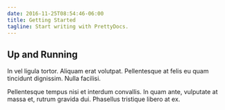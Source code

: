 ```yaml
---
date: 2016-11-25T08:54:46-06:00
title: Getting Started
tagline: Start writing with PrettyDocs.
---
```


## Up and Running

In vel ligula tortor. Aliquam erat volutpat.
Pellentesque at felis eu quam tincidunt dignissim.
Nulla facilisi.

Pellentesque tempus nisi et interdum convallis.
In quam ante, vulputate at massa et, rutrum
gravida dui. Phasellus tristique libero at ex.
